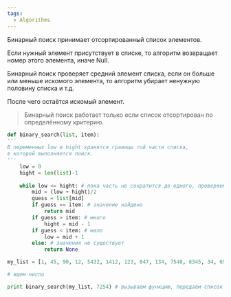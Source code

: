 ```yaml
---
tags:
  - Algorithms
---
```

Бинарный поиск принимает отсортированный список элементов.

Если нужный элемент присутствует в списке, то алгоритм возвращает номер этого элемента, иначе Null.

Бинарный поиск проверяет средний элемент списка, если он больше или меньше искомого элемента, то алгоритм убирает ненужную половину списка и т.д.

После чего остаётся искомый элемент.

> Бинарный поиск работает только если список отсортирован по определённому критерию.

```python
def binary_search(list, item):
'''
В переменных low и hight хранятся границы той части списка,
в которой выполняется поиск.
'''
	low = 0
	hight = len(list)-1
	
	while low <= hight: # пока часть не сократится до одного, проверяем средний элемент
		mid = (low + hight)/2
		guess = list[mid]
		if guess == item: # значение найдено
			return mid
		if guess > item: # много
			hight = mid - 1
		if guess < item: # мало
			low = mid + 1
		else: # значения не существует
			return None

my_list = [1, 45, 90, 12, 5432, 1412, 123, 847, 134, 7548, 8345, 34, 652, 7254, 4492, 78255, 547245, 45327652783, 265345] # список данных

# ищем число

print binary_search(my_list, 7254) # вызываем функцию, передаём список данных и то, что нужно найти
```
